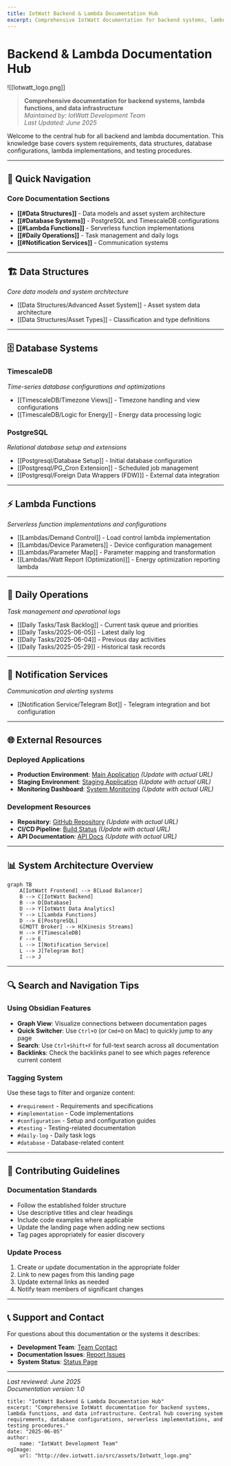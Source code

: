 ```yaml
---
title: IotWatt Backend & Lambda Documentation Hub
excerpt: Comprehensive IotWatt documentation for backend systems, lambda functions, and data infrastructure. Central hub covering system requirements, database configurations, serverless implementations, and testing procedures.
---
```

# Backend & Lambda Documentation Hub
![[Iotwatt_logo.png]]
> **Comprehensive documentation for backend systems, lambda functions, and data infrastructure**  
> _Maintained by: IotWatt Development Team_  
> _Last Updated: June 2025_

Welcome to the central hub for all backend and lambda documentation. This knowledge base covers system requirements, data structures, database configurations, lambda implementations, and testing procedures.

---

## 🚀 Quick Navigation

### Core Documentation Sections

- **[[#Data Structures]]** - Data models and asset system architecture
- **[[#Database Systems]]** - PostgreSQL and TimescaleDB configurations
- **[[#Lambda Functions]]** - Serverless function implementations
- **[[#Daily Operations]]** - Task management and daily logs
- **[[#Notification Services]]** - Communication systems

---

## 🏗️ Data Structures

_Core data models and system architecture_

- [[Data Structures/Advanced Asset System]] - Asset system data architecture
- [[Data Structures/Asset Types]] - Classification and type definitions

---

## 🗄️ Database Systems

### TimescaleDB

_Time-series database configurations and optimizations_

- [[TimescaleDB/Timezone Views]] - Timezone handling and view configurations
- [[TimescaleDB/Logic for Energy]] - Energy data processing logic

### PostgreSQL

_Relational database setup and extensions_

- [[Postgresql/Database Setup]] - Initial database configuration
- [[Postgresql/PG_Cron Extension]] - Scheduled job management
- [[Postgresql/Foreign Data Wrappers (FDW)]] - External data integration

---

## ⚡ Lambda Functions

_Serverless function implementations and configurations_

- [[Lambdas/Demand Control]] - Load control lambda implementation
- [[Lambdas/Device Parameters]] - Device configuration management
- [[Lambdas/Parameter Map]] - Parameter mapping and transformation
- [[Lambdas/Watt Report (Optimization)]] - Energy optimization reporting lambda

---

## 📅 Daily Operations

_Task management and operational logs_

- [[Daily Tasks/Task Backlog]] - Current task queue and priorities
- [[Daily Tasks/2025-06-05]] - Latest daily log
- [[Daily Tasks/2025-06-04]] - Previous day activities
- [[Daily Tasks/2025-05-29]] - Historical task records

---

## 🔔 Notification Services

_Communication and alerting systems_

- [[Notification Service/Telegram Bot]] - Telegram integration and bot configuration

---

## 🌐 External Resources

### Deployed Applications

- **Production Environment**: [Main Application](https://claude.ai/chat/c4effd38-a9fb-4a89-a8b6-6043ab17e697#) _(Update with actual URL)_
- **Staging Environment**: [Staging Application](https://claude.ai/chat/c4effd38-a9fb-4a89-a8b6-6043ab17e697#) _(Update with actual URL)_
- **Monitoring Dashboard**: [System Monitoring](https://claude.ai/chat/c4effd38-a9fb-4a89-a8b6-6043ab17e697#) _(Update with actual URL)_

### Development Resources

- **Repository**: [GitHub Repository](https://claude.ai/chat/c4effd38-a9fb-4a89-a8b6-6043ab17e697#) _(Update with actual URL)_
- **CI/CD Pipeline**: [Build Status](https://claude.ai/chat/c4effd38-a9fb-4a89-a8b6-6043ab17e697#) _(Update with actual URL)_
- **API Documentation**: [API Docs](https://claude.ai/chat/c4effd38-a9fb-4a89-a8b6-6043ab17e697#) _(Update with actual URL)_

---

## 📊 System Architecture Overview

```mermaid
graph TB
    A[IotWatt Frontend] --> B[Load Balancer]
    B --> C[IotWatt Backend]
    B --> D[Database]
    D --> Y[IotWatt Data Analytics]
    Y --> L[Lambda Functions]
    D --> E[PostgreSQL]
    G[MQTT Broker] --> H[Kinesis Streams]
    H --> F[TimescaleDB]
    F --> E
    L --> I[Notification Service]
    L --> J[Telegram Bot]
    I --> J
```

---

## 🔍 Search and Navigation Tips

### Using Obsidian Features

- **Graph View**: Visualize connections between documentation pages
- **Quick Switcher**: Use `Ctrl+O` (or `Cmd+O` on Mac) to quickly jump to any page
- **Search**: Use `Ctrl+Shift+F` for full-text search across all documentation
- **Backlinks**: Check the backlinks panel to see which pages reference current content

### Tagging System

Use these tags to filter and organize content:

- `#requirement` - Requirements and specifications
- `#implementation` - Code implementations
- `#configuration` - Setup and configuration guides
- `#testing` - Testing-related documentation
- `#daily-log` - Daily task logs
- `#database` - Database-related content

---

## 📝 Contributing Guidelines

### Documentation Standards

- Follow the established folder structure
- Use descriptive titles and clear headings
- Include code examples where applicable
- Update the landing page when adding new sections
- Tag pages appropriately for easier discovery

### Update Process

1. Create or update documentation in the appropriate folder
2. Link to new pages from this landing page
3. Update external links as needed
4. Notify team members of significant changes

---

## 📞 Support and Contact

For questions about this documentation or the systems it describes:

- **Development Team**: [Team Contact](https://claude.ai/chat/c4effd38-a9fb-4a89-a8b6-6043ab17e697#)
- **Documentation Issues**: [Report Issues](https://claude.ai/chat/c4effd38-a9fb-4a89-a8b6-6043ab17e697#)
- **System Status**: [Status Page](https://claude.ai/chat/c4effd38-a9fb-4a89-a8b6-6043ab17e697#)

---

_Last reviewed: June 2025_  
_Documentation version: 1.0_

```
title: "IotWatt Backend & Lambda Documentation Hub"
excerpt: "Comprehensive IotWatt documentation for backend systems, lambda functions, and data infrastructure. Central hub covering system requirements, database configurations, serverless implementations, and testing procedures."
date: "2025-06-05"
author:
	name: "IotWatt Development Team"
ogImage:
	url: "http://dev.iotwatt.io/src/assets/Iotwatt_logo.png"
```